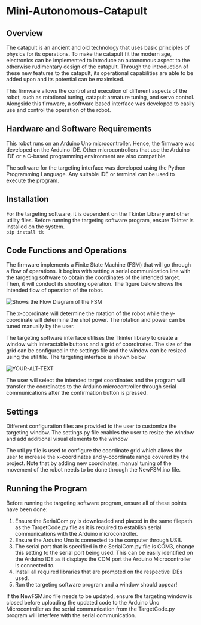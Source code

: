 # Mini-Autonomous-Catapult
## Overview
The catapult is an ancient and old technology that uses basic principles of physics for its operations. To make the catapult fit the modern age, electronics can be implemented to introduce an autonomous aspect to the otherwise rudimentary design of the catapult. Through the introduction of these new features to the catapult, its operational capabilities are able to be added upon and its potential can be maximised.

This firmware allows the control and execution of different aspects of the robot, such as rotational tuning, catapult armature tuning, and servo control. Alongside this firmware, a software based interface was developed to easily use and control the operation of the robot.

## Hardware and Software Requirements
This robot runs on an Arduino Uno microcontroller. Hence, the firmware was developed on the Arduino IDE. Other microcontrollers that use the Arduino IDE or a C-based programming environment are also compatible.

The software for the targeting interface was developed using the Python Programming Language. Any suitable IDE or terminal can be used to execute the program.

## Installation
For the targeting software, it is dependent on the Tkinter Library and other utility files.
Before running the targeting software program, ensure Tkinter is installed on the system.<br>
`pip install tk`

## Code Functions and Operations
The firmware implements a Finite State Machine (FSM) that will go through a flow of operations. It begins with setting a serial communication line with the targeting software to obtain the coordinates of the intended target. Then, it will conduct its shooting operation. The figure below shows the intended flow of operation of the robot.

<picture>
 <source media="(prefers-color-scheme: dark)" srcset="https://github.com/AmirMasri/Mini-Autonamous-Catapult/blob/main/Coordinate%20Selection%20(1).png">
 <source media="(prefers-color-scheme: light)" srcset="https://github.com/AmirMasri/Mini-Autonamous-Catapult/blob/main/Coordinate%20Selection%20(1).png">
 <img alt="Shows the Flow Diagram of the FSM" src="https://github.com/AmirMasri/Mini-Autonamous-Catapult/blob/main/Coordinate%20Selection%20(1).png">
</picture>

The x-coordinate will determine the rotation of the robot while the y-coordinate will determine the shot power. The rotation and power can be tuned manually by the user.

The targeting software interface utilises the Tkinter library to create a window with interactable buttons and a grid of coordinates. The size of the grid can be configured in the settings file and the window can be resized using the util file. The targeting interface is shown below

<picture>
 <source media="(prefers-color-scheme: dark)" srcset="https://github.com/AmirMasri/Mini-Autonamous-Catapult/blob/main/TargetingWindow.png">
 <source media="(prefers-color-scheme: light)" srcset="https://github.com/AmirMasri/Mini-Autonamous-Catapult/blob/main/TargetingWindow.png">
 <img alt="YOUR-ALT-TEXT" src="https://github.com/AmirMasri/Mini-Autonamous-Catapult/blob/main/TargetingWindow.png">
</picture>

The user will select the intended target coordinates and the program will transfer the coordinates to the Arduino microcontroller through serial communications after the confirmation button is pressed. 

## Settings
Different configuration files are provided to the user to customize the targeting window. The settings.py file enables the user to resize the window and add additional visual elements to the window

The util.py file is used to configure the coordinate grid which allows the user to increase the x-coordinates and y-coordinate range covered by the project. Note that by adding new coordinates, manual tuning of the movement of the robot needs to be done through the NewFSM.ino file.

## Running the Program

Before running the targeting software program, ensure all of these points have been done:
1. Ensure the SerialCom.py is downloaded and placed in the same filepath as the TargetCode.py file as it is required to establish serial communications with the Arduino microcontroller.
2. Ensure the Arduino Uno is connected to the computer through USB.
3. The serial port that is specified in the SerialCom.py file is COM3, change this setting to the serial port being used. This can be easily identified on the Arduino IDE as it displays the COM port the Arduino Microcontroller is connected to.
4. Install all required libraries that are prompted on the respective IDEs used.
5. Run the targeting software program and a window should appear!

If the NewFSM.ino file needs to be updated, ensure the targeting window is closed before uploading the updated code to the Arduino Uno Microcontroller as the serial communication from the TargetCode.py program will interfere with the serial communication.
